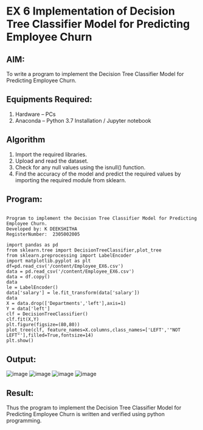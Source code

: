 # EX 6 Implementation of Decision Tree Classifier Model for Predicting Employee Churn
## AIM:
To write a program to implement the Decision Tree Classifier Model for Predicting Employee Churn.

## Equipments Required:
1. Hardware – PCs
2. Anaconda – Python 3.7 Installation / Jupyter notebook

## Algorithm
1. Import the required libraries.
2. Upload and read the dataset.
3. Check for any null values using the isnull() function.
4. Find the accuracy of the model and predict the required values by importing the required module from sklearn.

## Program:
```

Program to implement the Decision Tree Classifier Model for Predicting Employee Churn.
Developed by: K DEEKSHITHA
RegisterNumber:  2305002005

import pandas as pd
from sklearn.tree import DecisionTreeClassifier,plot_tree
from sklearn.preprocessing import LabelEncoder
import matplotlib.pyplot as plt
df=pd.read_csv('/content/Employee_EX6.csv')
data = pd.read_csv('/content/Employee_EX6.csv')
data = df.copy()
data
le = LabelEncoder()
data['salary'] = le.fit_transform(data['salary'])
data
X = data.drop(['Departments','left'],axis=1)
Y = data['left']
clf = DecisionTreeClassifier()
clf.fit(X,Y)
plt.figure(figsize=(80,80))
plot_tree(clf, feature_names=X.columns,class_names=['LEFT','"NOT LEFT"'],filled=True,fontsize=14)
plt.show()
```

## Output:
![image](https://github.com/user-attachments/assets/63c47140-dd6f-4d53-9b70-83ca0c53e82d)
![image](https://github.com/user-attachments/assets/65356873-2789-4f1a-8c88-a00b89fe1b36)
![image](https://github.com/user-attachments/assets/16a8d292-a640-4d6c-865c-e33c8588e396)
![image](https://github.com/user-attachments/assets/a9c9c19e-1ad8-432d-abf8-cb662281656f)

## Result:
Thus the program to implement the  Decision Tree Classifier Model for Predicting Employee Churn is written and verified using python programming.
